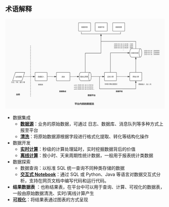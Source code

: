 ## 术语解释

![](media/15843596426259.jpg)

- 数据集成
    - **[数据源](../user-guide/datahub/data-access/concepts.md)**：业务的原始数据，可通过 日志、数据库、消息队列等多种方式上报至平台
    - **[清洗](../user-guide/datahub/data-clean/detail.md)**：将原始数据源根据字段进行格式化提取、转化等结构化操作
- 数据开发
    - **[实时计算](../user-guide/dataflow/stream-processing/concepts.md)**：秒级的计算处理延时，实时挖掘数据背后的价值
    - **[离线计算](../user-guide/dataflow/batch-processing/concepts.md)**：按小时、天来周期性统计数据，一般用于报表统计类数据
- 数据探索
    - 数据查询：以标准 SQL 统一查询不同种类存储的数据 
    - **[交互式 Notebook](../user-guide/datalab/datalab.md)**：通过 SQL 或 Python、Java 等语言对数据交互式分析，支持在网页文档中编写代码和运行代码。
- **结果数据表** ：也称结果表，在平台中可以用于查询、计算、可视化的数据表，一般由原始数据清洗、实时/离线计算产生
- **[可视化](../user-guide/dataview/superset.md)**：将结果表通过图表的方式呈现

